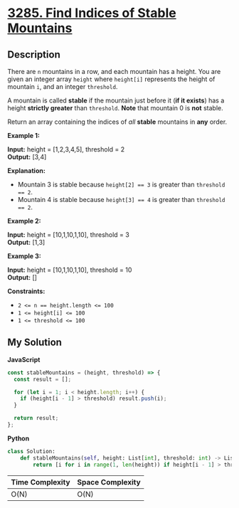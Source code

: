 # [3285. Find Indices of Stable Mountains](https://leetcode.com/problems/find-indices-of-stable-mountains)

## Description

There are `n` mountains in a row, and each mountain has a height. You are given an integer array `height` where `height[i]` represents the height of mountain `i`, and an integer `threshold`.

A mountain is called **stable** if the mountain just before it (**if it exists**) has a height **strictly greater** than `threshold`. **Note** that mountain 0 is **not** stable.

Return an array containing the indices of _all_ **stable** mountains in **any** order.

**Example 1:**

**Input:** height = \[1,2,3,4,5\], threshold = 2  
**Output:** \[3,4\]

**Explanation:**

- Mountain 3 is stable because `height[2] == 3` is greater than `threshold == 2`.
- Mountain 4 is stable because `height[3] == 4` is greater than `threshold == 2`.

**Example 2:**

**Input:** height = \[10,1,10,1,10\], threshold = 3  
**Output:** \[1,3\]

**Example 3:**

**Input:** height = \[10,1,10,1,10\], threshold = 10  
**Output:** \[\]

**Constraints:**

- `2 <= n == height.length <= 100`
- `1 <= height[i] <= 100`
- `1 <= threshold <= 100`

## My Solution

**JavaScript**

```js
const stableMountains = (height, threshold) => {
  const result = [];

  for (let i = 1; i < height.length; i++) {
    if (height[i - 1] > threshold) result.push(i);
  }

  return result;
};
```

**Python**

```py
class Solution:
    def stableMountains(self, height: List[int], threshold: int) -> List[int]:
        return [i for i in range(1, len(height)) if height[i - 1] > threshold]
```

| Time Complexity | Space Complexity |
| --------------- | ---------------- |
| O(N)            | O(N)             |
